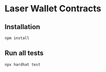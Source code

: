 # Laser Wallet Contracts

## Installation 

```
npm install
```

## Run all tests
```
npx hardhat test
````

